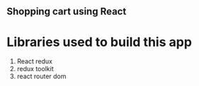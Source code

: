 ## Shopping cart using React

# Libraries used to build this app

1. React redux
2. redux toolkit
3. react router dom

